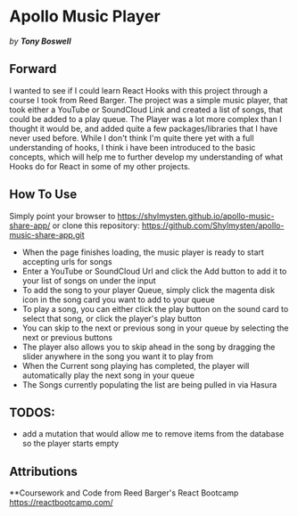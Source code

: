 # Apollo Music Player
*by **Tony Boswell***


## Forward
I wanted to see if I could learn React Hooks with this project through a course I took from Reed Barger. The project was a simple music player,  that took either a YouTube or SoundCloud Link and created a list of songs, that could be added to a play queue. The Player was a lot more complex than I thought it would be, and added quite a few packages/libraries that I have never used before. While I don't think I'm quite there yet with a full understanding of hooks, I think i have been introduced to the basic concepts, which will help me to further develop my understanding of what Hooks do for React in some of my other projects.

## How To Use

Simply point your browser to https://shylmysten.github.io/apollo-music-share-app/
or clone this repository: https://github.com/Shylmysten/apollo-music-share-app.git

 - When the page finishes loading, the music player is ready to start accepting urls for songs
 - Enter a YouTube or SoundCloud Url and click the Add button to add it to your list of songs on under the input
 - To add the song to your player Queue, simply click the magenta disk icon in the song card you want to add to your queue
 - To play a song, you can either click the play button on the sound card to select that song, or click the player's play button
 - You can skip to the next or previous song in your queue by selecting the next or previous buttons
 - The player also allows you to skip ahead in the song by dragging the slider anywhere in the song you want it to play from
 - When the Current song playing has completed, the player will automatically play the next song in your queue
 - The Songs currently populating the list are being pulled in via Hasura

## TODOS:

 - add a mutation that would allow me to remove items from the database so the player starts empty

## Attributions

**Coursework and Code from Reed Barger's React Bootcamp https://reactbootcamp.com/
